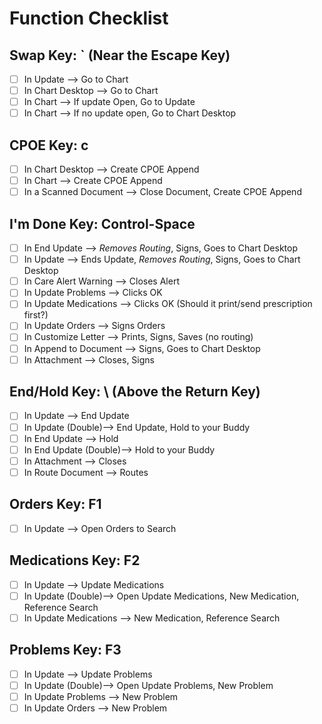 # Function Checklist

## Swap Key: **`** (Near the Escape Key)

- [ ] In Update --> Go to Chart
- [ ] In Chart Desktop --> Go to Chart
- [ ] In Chart --> If update Open, Go to Update
- [ ] In Chart --> If no update open, Go to Chart Desktop

## CPOE Key: **c**

- [ ] In Chart Desktop --> Create CPOE Append
- [ ] In Chart --> Create CPOE Append
- [ ] In a Scanned Document --> Close Document, Create CPOE Append

## I'm Done Key: **Control-Space**

- [ ] In End Update --> *Removes Routing*, Signs, Goes to Chart Desktop
- [ ] In Update --> Ends Update, *Removes Routing*, Signs, Goes to Chart Desktop
- [ ] In Care Alert Warning --> Closes Alert
- [ ] In Update Problems --> Clicks OK
- [ ] In Update Medications --> Clicks OK (Should it print/send prescription first?)
- [ ] In Update Orders --> Signs Orders
- [ ] In Customize Letter --> Prints, Signs, Saves (no routing)
- [ ] In Append to Document --> Signs, Goes to Chart Desktop
- [ ] In Attachment --> Closes, Signs

## End/Hold Key: **\\** (Above the Return Key)

- [ ] In Update --> End Update
- [ ] In Update (Double)-->  End Update, Hold to your Buddy
- [ ] In End Update --> Hold
- [ ] In End Update (Double)--> Hold to your Buddy
- [ ] In Attachment --> Closes
- [ ] In Route Document --> Routes

## Orders Key: **F1**

- [ ] In Update --> Open Orders to Search

## Medications Key: **F2**

- [ ] In Update --> Update Medications
- [ ] In Update (Double)--> Open Update Medications, New Medication, Reference Search
- [ ] In Update Medications --> New Medication, Reference Search

## Problems Key: **F3**

- [ ] In Update --> Update Problems
- [ ] In Update (Double)--> Open Update Problems, New Problem
- [ ] In Update Problems --> New Problem
- [ ] In Update Orders --> New Problem

